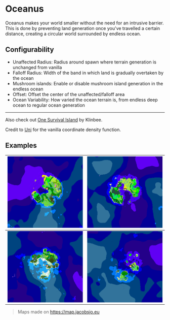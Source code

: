 # Oceanus

Oceanus makes your world smaller without the need for an intrusive barrier. This is done by preventing land generation once you've travelled a certain distance, creating a circular world surrounded by endless ocean.

## Configurability

* Unaffected Radius: Radius around spawn where terrain generation is unchanged from vanilla
* Falloff Radius: Width of the band in which land is gradually overtaken by the ocean
* Mushroom islands: Enable or disable mushroom island generation in the endless ocean
* Offset: Offset the center of the unaffected/falloff area
* Ocean Variability: How varied the ocean terrain is, from endless deep ocean to regular ocean generation

---
Also check out [One Survival Island](https://modrinth.com/datapack/one-survival-island) by Klinbee.

Credit to [Uni](https://github.com/unnecessarymb) for the vanilla coordinate density function.

## Examples

| ![Example1](assets/Example1.png) | ![Example2](assets/Example2.png) |
|---|---|
| ![Example3](assets/Example3.png) | ![Example4](assets/Example4.png)
> Maps made on https://map.jacobsjo.eu
